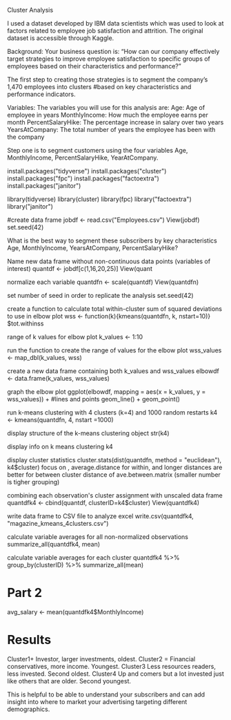 Cluster Analysis



 I used a dataset developed by IBM data scientists which was used to look at factors related to employee job satisfaction and attrition. The original dataset is accessible through Kaggle. 

 Background: Your business question is: “How can our 
  company effectively target strategies to improve employee satisfaction to specific groups of 
 employees based on their characteristics and performance?”

The first step to creating those strategies is to segment the company’s 1,470 employees into clusters #based on key characteristics and performance indicators. 

 Variables: The variables you will use for this analysis are:
 Age: Age of employee in years
 MonthlyIncome: How much the employee earns per month
 PercentSalaryHike: The percentage increase in salary over two years
 YearsAtCompany: The total number of years the employee has been with the company


 Step one is to segment customers using the four variables Age, MonthlyIncome, PercentSalaryHike, YearAtCompany.

install.packages("tidyverse")
install.packages("cluster")
install.packages("fpc")
install.packages("factoextra")
install.packages("janitor")

library(tidyverse)
library(cluster)
library(fpc)
library("factoextra")
library("janitor")

#create data frame
jobdf <- read.csv("Employees.csv")
View(jobdf)
set.seed(42)


What is the best way to segment these subscribers by key characteristics Age, MonthlyIncome, YearsAtCompany, PercentSalaryHike?




Name new data frame without non-continuous data points (variables of interest)
quantdf <- jobdf[c(1,16,20,25)]
View(quant

normalize each variable
quantdfn <- scale(quantdf)
View(quantdfn)

set number of seed in order to replicate the analysis
set.seed(42)

create a function to calculate total within-cluster sum of squared deviations
to use in elbow plot
wss <- function(k){kmeans(quantdfn, k, nstart=10)} $tot.withinss

range of k values for elbow plot
k_values <- 1:10


run the function to create the range of values for the elbow plot
wss_values <- map_dbl(k_values, wss)

create a new data frame containing both k_values and wss_values
elbowdf <- data.frame(k_values, wss_values)

graph the elbow plot
ggplot(elbowdf, mapping = aes(x = k_values, y = wss_values)) +
  #lines and points
  geom_line() + geom_point()

run k-means clustering with 4 clusters (k=4) and 1000 random restarts
k4 <- kmeans(quantdfn, 4, nstart =1000)

display structure of the k-means clustering object
str(k4)

display info on k means clustering
k4


display cluster statistics
cluster.stats(dist(quantdfn, method = "euclidean"), k4$cluster)
focus on , average.distance for within, and
longer distances are better for  between cluster distance of ave.between.matrix
(smaller number is tigher grouping)


combining each observation's cluster assignment with unscaled data frame
quantdfk4 <- cbind(quantdf, clusterID=k4$cluster)
View(quantdfk4)


write data frame to CSV file to analyze excel
write.csv(quantdfk4, "magazine_kmeans_4clusters.csv")

calculate variable averages for all non-normalized observations
summarize_all(quantdfk4, mean)

calculate variable averages for each cluster
quantdfk4 %>%
  group_by(clusterID) %>%
  summarize_all(mean)
  
# Part 2

avg_salary <- mean(quantdfk4$MonthlyIncome)
# Results
Cluster1+ Investor, larger investments, oldest.
Cluster2 = Financial conservatives, more income. Youngest.
Cluster3 Less resources readers, less invested. Second oldest.
Cluster4 Up and comers but a lot invested just like others that are older. Second youngest.

This is helpful to be able to understand your subscribers and can add insight into
 where to market your advertising targeting different demographics.
